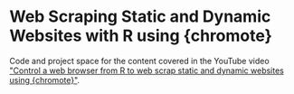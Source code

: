 # Web Scraping Static and Dynamic Websites with R using {chromote}

Code and project space for the content covered in
the YouTube video ["Control a web browser from R to web scrap static and dynamic websites using {chromote}"](https://youtu.be/30AOpjLeOyI).
